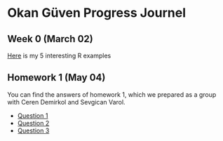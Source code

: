 ﻿# Okan Güven Progress Journel

## Week 0 (March 02)

[Here](files/Example_Homework_0.html) is my 5 interesting R examples

## Homework 1 (May 04)
You can find the answers of homework 1, which we prepared as a group with Ceren Demirkol and Sevgican Varol.

* [Question 1](files/HWQ1.html)
* [Question 2](files/HWQ2.html)
* [Question 3](files/HWQ3.html)

